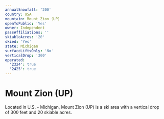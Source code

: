 ```yaml
---
annualSnowfall: '200'
country: USA
mountain: Mount Zion (UP)
openToPublic: 'Yes'
owner: Independent
passAffiliations: ''
skiableAcres: '20'
skied: 'Yes'
state: Michigan
surfaceLiftsOnly: 'No'
verticalDrop: '300'
operated:
  '2324': true
  '2425': true
---
```



# Mount Zion (UP)

Located in U.S. - Michigan, Mount Zion (UP) is a ski area with a vertical drop of 300 feet and 20 skiable acres.
